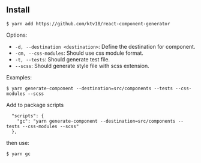 ## Install

```console
$ yarn add https://github.com/ktv18/react-component-generator
```

Options:

- `-d, --destination <destination>`: Define the destination for component.
- `-cm, --css-modules`: Should use css module format.
- `-t, --tests`: Should generate test file.
- `--scss`: Should generate style file with scss extension.

Examples:

```console
$ yarn generate-component --destination=src/components --tests --css-modules --scss
```

Add to package scripts

```
  "scripts": {
    "gc": "yarn generate-component --destination=src/components --tests --css-modules --scss"
  },
```

then use:

```console
$ yarn gc
```
